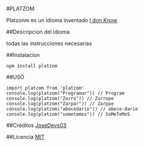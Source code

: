 #PLATZOM

Platzonm es un idioma inventado
[I don Know](https://google.com)


##Descripcion del idioma

todas las instrucciones necesarias

##Instalacion
```
npm install platzom
```

##USO

```
import platzom from 'platzom'
console.log(platzom("Programar")) // Program
console.log(platzom("Zorro")) // Zorrope
console.log(platzom("Zarpar")) // Zarppe
console.log(platzom("abecedario")) // abece-dario
console.log(platzom("sometemos")) // SoMeTeMoS

```

##Créditos
[JoseDevs03](https://twitter.com/@josedev03)

##Licencia
[MIT](https://opensource.org/licenses/MIT)